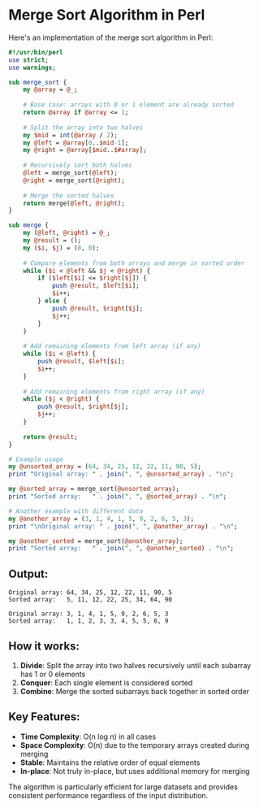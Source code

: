 # Merge Sort Algorithm in Perl

Here's an implementation of the merge sort algorithm in Perl:

```perl
#!/usr/bin/perl
use strict;
use warnings;

sub merge_sort {
    my @array = @_;
    
    # Base case: arrays with 0 or 1 element are already sorted
    return @array if @array <= 1;
    
    # Split the array into two halves
    my $mid = int(@array / 2);
    my @left = @array[0..$mid-1];
    my @right = @array[$mid..$#array];
    
    # Recursively sort both halves
    @left = merge_sort(@left);
    @right = merge_sort(@right);
    
    # Merge the sorted halves
    return merge(@left, @right);
}

sub merge {
    my (@left, @right) = @_;
    my @result = ();
    my ($i, $j) = (0, 0);
    
    # Compare elements from both arrays and merge in sorted order
    while ($i < @left && $j < @right) {
        if ($left[$i] <= $right[$j]) {
            push @result, $left[$i];
            $i++;
        } else {
            push @result, $right[$j];
            $j++;
        }
    }
    
    # Add remaining elements from left array (if any)
    while ($i < @left) {
        push @result, $left[$i];
        $i++;
    }
    
    # Add remaining elements from right array (if any)
    while ($j < @right) {
        push @result, $right[$j];
        $j++;
    }
    
    return @result;
}

# Example usage
my @unsorted_array = (64, 34, 25, 12, 22, 11, 90, 5);
print "Original array: " . join(", ", @unsorted_array) . "\n";

my @sorted_array = merge_sort(@unsorted_array);
print "Sorted array:   " . join(", ", @sorted_array) . "\n";

# Another example with different data
my @another_array = (3, 1, 4, 1, 5, 9, 2, 6, 5, 3);
print "\nOriginal array: " . join(", ", @another_array) . "\n";

my @another_sorted = merge_sort(@another_array);
print "Sorted array:   " . join(", ", @another_sorted) . "\n";
```

## Output:
```
Original array: 64, 34, 25, 12, 22, 11, 90, 5
Sorted array:   5, 11, 12, 22, 25, 34, 64, 90

Original array: 3, 1, 4, 1, 5, 9, 2, 6, 5, 3
Sorted array:   1, 1, 2, 3, 3, 4, 5, 5, 6, 9
```

## How it works:

1. **Divide**: Split the array into two halves recursively until each subarray has 1 or 0 elements
2. **Conquer**: Each single element is considered sorted
3. **Combine**: Merge the sorted subarrays back together in sorted order

## Key Features:

- **Time Complexity**: O(n log n) in all cases
- **Space Complexity**: O(n) due to the temporary arrays created during merging
- **Stable**: Maintains the relative order of equal elements
- **In-place**: Not truly in-place, but uses additional memory for merging

The algorithm is particularly efficient for large datasets and provides consistent performance regardless of the input distribution.


